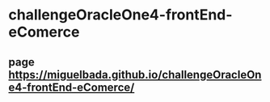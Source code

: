 # challengeOracleOne4-frontEnd-eComerce

## page https://miguelbada.github.io/challengeOracleOne4-frontEnd-eComerce/
